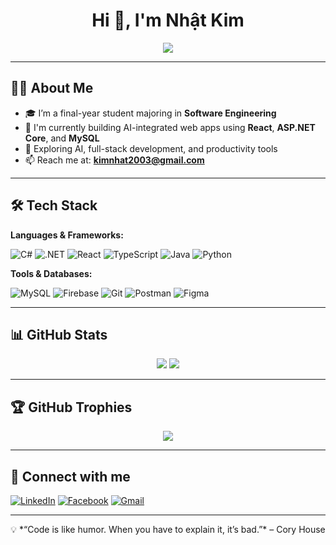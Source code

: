 <h1 align="center">Hi 👋, I'm Nhật Kim</h1>
<p align="center">
  <img src="https://readme-typing-svg.herokuapp.com?font=Fira+Code&size=24&pause=1000&color=F76B15&center=true&vCenter=true&width=440&lines=Welcome+to+my+GitHub+profile!;Fullstack+Developer+%F0%9F%92%BB;Loves+AI+%E2%9C%A8+Coding+%F0%9F%96%A5%EF%B8%8F;Always+learning+new+things" />
</p>

---

## 👨‍💻 About Me

- 🎓 I’m a final-year student majoring in **Software Engineering**
- 🚀 I'm currently building AI-integrated web apps using **React**, **ASP.NET Core**, and **MySQL**
- 🧠 Exploring AI, full-stack development, and productivity tools
- 📫 Reach me at: **kimnhat2003@gmail.com**

---

## 🛠️ Tech Stack

**Languages & Frameworks:**

![C#](https://img.shields.io/badge/-C%23-239120?style=flat&logo=c-sharp&logoColor=white)
![.NET](https://img.shields.io/badge/-.NET-512BD4?style=flat&logo=dotnet)
![React](https://img.shields.io/badge/-React-61DAFB?style=flat&logo=react)
![TypeScript](https://img.shields.io/badge/-TypeScript-007ACC?style=flat&logo=typescript)
![Java](https://img.shields.io/badge/-Java-007396?style=flat&logo=java)
![Python](https://img.shields.io/badge/-Python-3776AB?style=flat&logo=python)

**Tools & Databases:**

![MySQL](https://img.shields.io/badge/-MySQL-4479A1?style=flat&logo=mysql)
![Firebase](https://img.shields.io/badge/-Firebase-FFCA28?style=flat&logo=firebase)
![Git](https://img.shields.io/badge/-Git-F05032?style=flat&logo=git)
![Postman](https://img.shields.io/badge/-Postman-FF6C37?style=flat&logo=postman)
![Figma](https://img.shields.io/badge/-Figma-F24E1E?style=flat&logo=figma)

---

## 📊 GitHub Stats

<p align="center">
  <img src="https://github-readme-stats.vercel.app/api?username=nhatkim2003&show_icons=true&theme=radical" />
  <img src="https://github-readme-stats.vercel.app/api/top-langs/?username=nhatkim2003&layout=compact&theme=radical" />
</p>

---

## 🏆 GitHub Trophies

<p align="center">
  <img src="https://github-profile-trophy.vercel.app/?username=nhatkim2003&theme=gruvbox&no-frame=true&margin-w=5" />
</p>

---

## 🔗 Connect with me

[![LinkedIn](https://img.shields.io/badge/-LinkedIn-blue?style=flat&logo=linkedin)](https://linkedin.com/in/nhatkim2003)
[![Facebook](https://img.shields.io/badge/-Facebook-1877F2?style=flat&logo=facebook&logoColor=white)](https://facebook.com/nhatkim2003)
[![Gmail](https://img.shields.io/badge/-Gmail-D14836?style=flat&logo=gmail&logoColor=white)](mailto:kimnhat2003@gmail.com)

---

<p align="center">
  💡 *“Code is like humor. When you have to explain it, it’s bad.”* – Cory House
</p>
